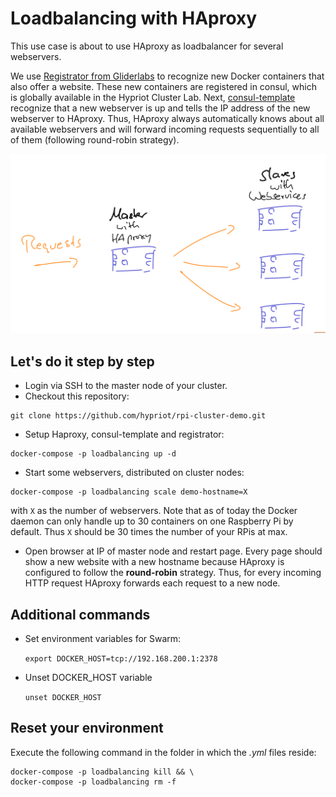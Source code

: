 Loadbalancing with HAproxy
==========================

This use case is about to use HAproxy as loadbalancer for several webservers.

We use [Registrator from Gliderlabs](https://github.com/gliderlabs/registrator) to recognize new Docker containers that also offer a website. These new containers are registered in consul, which is globally available in the Hypriot Cluster Lab. Next, [consul-template](https://github.com/hashicorp/consul-template) recognize that a new webserver is up and tells the IP address of the new webserver to HAproxy.
Thus, HAproxy always automatically knows about all available webservers and will forward incoming requests sequentially to all of them (following round-robin strategy).

![sketch](sketch_loadbalancer_demo.png)

Let's do it step by step
------------------------

- Login via SSH to the master node of your cluster.
- Checkout this repository:

```
git clone https://github.com/hypriot/rpi-cluster-demo.git
```

- Setup Haproxy, consul-template and registrator:

```
docker-compose -p loadbalancing up -d
```

- Start some webservers, distributed on cluster nodes:

```
docker-compose -p loadbalancing scale demo-hostname=X
```

with `X` as the number of webservers. Note that as of today the Docker daemon can only handle up to 30 containers on one Raspberry Pi by default. Thus `X` should be 30 times the number of your RPis at max.


- Open browser at IP of master node and restart page. Every page should show a new website with a new hostname because HAproxy is configured to follow the **round-robin** strategy. Thus, for every incoming HTTP request HAproxy forwards each request to a new node.


Additional commands
--------------------
- Set environment variables for Swarm:

  `export DOCKER_HOST=tcp://192.168.200.1:2378`

- Unset DOCKER_HOST variable

  `unset DOCKER_HOST`


Reset your environment
----------------------

Execute the following command in the folder in which the *.yml* files reside:
```
docker-compose -p loadbalancing kill && \
docker-compose -p loadbalancing rm -f 
```
